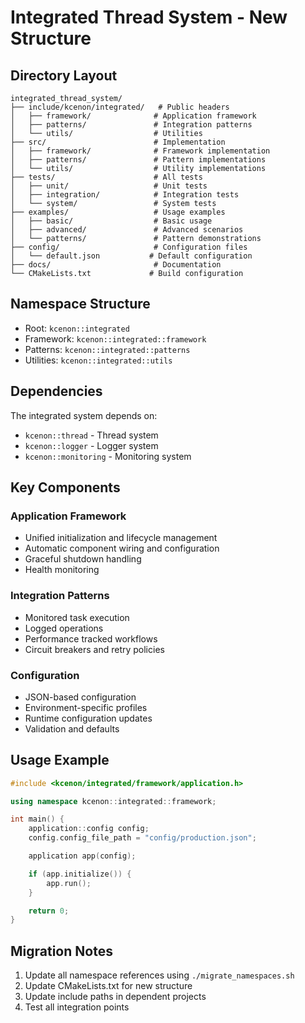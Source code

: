 # Integrated Thread System - New Structure

## Directory Layout

```
integrated_thread_system/
├── include/kcenon/integrated/   # Public headers
│   ├── framework/              # Application framework
│   ├── patterns/               # Integration patterns
│   └── utils/                  # Utilities
├── src/                        # Implementation
│   ├── framework/              # Framework implementation
│   ├── patterns/               # Pattern implementations
│   └── utils/                  # Utility implementations
├── tests/                      # All tests
│   ├── unit/                   # Unit tests
│   ├── integration/            # Integration tests
│   └── system/                 # System tests
├── examples/                   # Usage examples
│   ├── basic/                  # Basic usage
│   ├── advanced/               # Advanced scenarios
│   └── patterns/               # Pattern demonstrations
├── config/                     # Configuration files
│   └── default.json           # Default configuration
├── docs/                       # Documentation
└── CMakeLists.txt             # Build configuration
```

## Namespace Structure

- Root: `kcenon::integrated`
- Framework: `kcenon::integrated::framework`
- Patterns: `kcenon::integrated::patterns`
- Utilities: `kcenon::integrated::utils`

## Dependencies

The integrated system depends on:
- `kcenon::thread` - Thread system
- `kcenon::logger` - Logger system
- `kcenon::monitoring` - Monitoring system

## Key Components

### Application Framework
- Unified initialization and lifecycle management
- Automatic component wiring and configuration
- Graceful shutdown handling
- Health monitoring

### Integration Patterns
- Monitored task execution
- Logged operations
- Performance tracked workflows
- Circuit breakers and retry policies

### Configuration
- JSON-based configuration
- Environment-specific profiles
- Runtime configuration updates
- Validation and defaults

## Usage Example

```cpp
#include <kcenon/integrated/framework/application.h>

using namespace kcenon::integrated::framework;

int main() {
    application::config config;
    config.config_file_path = "config/production.json";

    application app(config);

    if (app.initialize()) {
        app.run();
    }

    return 0;
}
```

## Migration Notes

1. Update all namespace references using `./migrate_namespaces.sh`
2. Update CMakeLists.txt for new structure
3. Update include paths in dependent projects
4. Test all integration points
